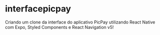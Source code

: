 # interfacepicpay
Criando um clone da interface do aplicativo PicPay utilizando React Native com Expo, Styled Components e React Navigation v5!
